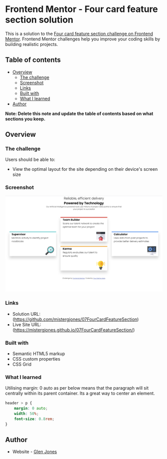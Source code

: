 # Frontend Mentor - Four card feature section solution

This is a solution to the [Four card feature section challenge on Frontend Mentor](https://www.frontendmentor.io/challenges/four-card-feature-section-weK1eFYK). Frontend Mentor challenges help you improve your coding skills by building realistic projects.

## Table of contents

-   [Overview](#overview)
    -   [The challenge](#the-challenge)
    -   [Screenshot](#screenshot)
    -   [Links](#links)
    -   [Built with](#built-with)
    -   [What I learned](#what-i-learned)
-   [Author](#author)

**Note: Delete this note and update the table of contents based on what sections you keep.**

## Overview

### The challenge

Users should be able to:

-   View the optimal layout for the site depending on their device's screen size

### Screenshot

![](./screenshot.png)

### Links

-   Solution URL: (https://github.com/mistergjones/07FourCardFeatureSection)
-   Live Site URL: (https://mistergjones.github.io/07FourCardFeatureSection/)

### Built with

-   Semantic HTML5 markup
-   CSS custom properties
-   CSS Grid

### What I learned

Utilising margin: 0 auto as per below means that the paragraph will sit centrally within its parent container. Its a great way to center an element.

```css
header > p {
    margin: 0 auto;
    width: 50%;
    font-size: 0.8rem;
}
```

## Author

-   Website - <a href="https://www.glenjones.com.au">Glen Jones</a>
